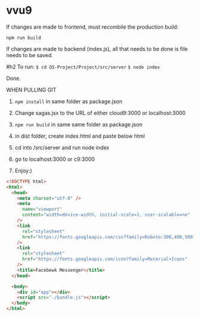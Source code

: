# vvu9

If changes are made to frontend, must recombile the production build:

`npm run build`

If changes are made to backend (index.js), all that needs to be done is file needs to be saved.

#h2 To run:
`$ cd OS-Project/Project/src/server`
`$ node index`

Done.

WHEN PULLING GIT

1. `npm install` in same folder as package.json

2. Change sagas.jsx to the URL of either cloud9:3000 or localhost:3000

3. `npm run build` in same same folder as package.json

4. in dist folder, create index.html and paste below html

5. cd into /src/server and run node index

6. go to localhost:3000 or c9:3000

7. Enjoy:)
```html
<!DOCTYPE html>
<html>
  <head>
    <meta charset="utf-8" />
    <meta
      name="viewport"
      content="width=device-width, initial-scale=1, user-scalable=no"
    />
    <link
      rel="stylesheet"
      href="https://fonts.googleapis.com/css?family=Roboto:300,400,500"
    />
    <link
      rel="stylesheet"
      href="https://fonts.googleapis.com/icon?family=Material+Icons"
    />
    <title>Facebewk Messenger</title>
  </head>

  <body>
    <div id="app"></div>
    <script src="./bundle.js"></script>
  </body>
</html>
```
